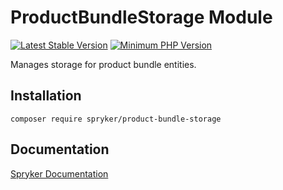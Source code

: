 # ProductBundleStorage Module
[![Latest Stable Version](https://poser.pugx.org/spryker/product-bundle-storage/v/stable.svg)](https://packagist.org/packages/spryker/product-bundle-storage)
[![Minimum PHP Version](https://img.shields.io/badge/php-%3E%3D%208.1-8892BF.svg)](https://php.net/)

Manages storage for product bundle entities.

## Installation

```
composer require spryker/product-bundle-storage
```

## Documentation

[Spryker Documentation](https://docs.spryker.com)
